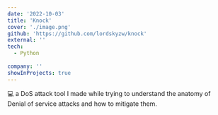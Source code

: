 ```yaml
---
date: '2022-10-03'
title: 'Knock'
cover: './image.png'
github: 'https://github.com/lordskyzw/knock'
external: ''
tech:
  - Python
  
company: ''
showInProjects: true
---
```


💻 a DoS attack tool I made while trying to understand the anatomy of Denial of service attacks and how to mitigate them. 